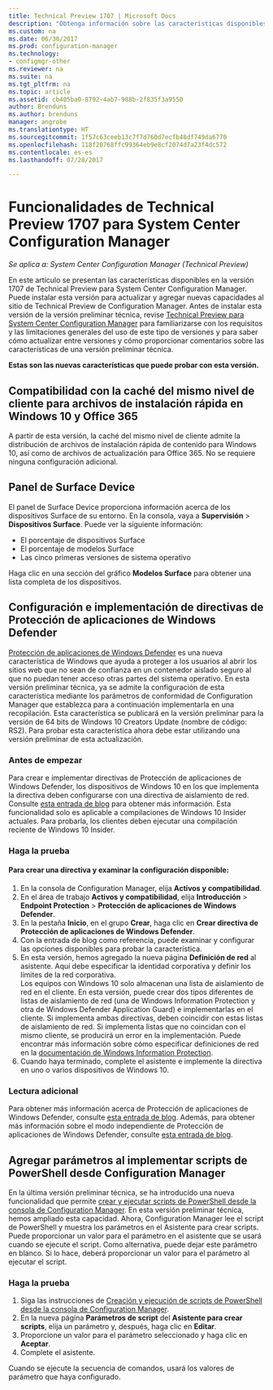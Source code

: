 ```yaml
---
title: Technical Preview 1707 | Microsoft Docs
description: "Obtenga información sobre las características disponibles en la versión 1707 de Technical Preview para System Center Configuration Manager."
ms.custom: na
ms.date: 06/30/2017
ms.prod: configuration-manager
ms.technology:
- configmgr-other
ms.reviewer: na
ms.suite: na
ms.tgt_pltfrm: na
ms.topic: article
ms.assetid: cb405ba0-8792-4ab7-988b-2f835f3a9550
author: Brenduns
ms.author: brenduns
manager: angrobe
ms.translationtype: HT
ms.sourcegitcommit: 1f57c63ceeb13c7f7d760d7ecfb48df749da6770
ms.openlocfilehash: 118f20768ffc99364eb9e8cf2074d7a23f4dc572
ms.contentlocale: es-es
ms.lasthandoff: 07/28/2017

---
```

# <a name="capabilities-in-technical-preview-1707-for-system-center-configuration-manager"></a>Funcionalidades de Technical Preview 1707 para System Center Configuration Manager

*Se aplica a: System Center Configuration Manager (Technical Preview)*

En este artículo se presentan las características disponibles en la versión 1707 de Technical Preview para System Center Configuration Manager. Puede instalar esta versión para actualizar y agregar nuevas capacidades al sitio de Technical Preview de Configuration Manager. Antes de instalar esta versión de la versión preliminar técnica, revise [Technical Preview para System Center Configuration Manager](../../core/get-started/technical-preview.md) para familiarizarse con los requisitos y las limitaciones generales del uso de este tipo de versiones y para saber cómo actualizar entre versiones y cómo proporcionar comentarios sobre las características de una versión preliminar técnica.     


<!--  Known Issues Template   
**Known Issues in this Technical Preview:**
-   **Issue Name**. Details
    Workaround details.
-->

**Estas son las nuevas características que puede probar con esta versión.**  

<!--  Rough Section Template
##  FEATURE

### Procedure 1
### Try it out!  
 Try to complete the following tasks and then send us **Feedback** from the **Home** tab of the Ribbon to let us know how it worked:
 -  Task 1
 -  Task 2              
-->

## <a name="client-peer-cache-support-for-express-installation-files-for-windows-10-and-office-365"></a>Compatibilidad con la caché del mismo nivel de cliente para archivos de instalación rápida en Windows 10 y Office 365
<!-- 1352486 -->
A partir de esta versión, la caché del mismo nivel de cliente admite la distribución de archivos de instalación rápida de contenido para Windows 10, así como de archivos de actualización para Office 365. No se requiere ninguna configuración adicional.

## <a name="surface-device-dashboard"></a>Panel de Surface Device
<!--1355788-->
El panel de Surface Device proporciona información acerca de los dispositivos Surface de su entorno. En la consola, vaya a **Supervisión**  >  **Dispositivos Surface**. Puede ver la siguiente información:
- El porcentaje de dispositivos Surface
- El porcentaje de modelos Surface
- Las cinco primeras versiones de sistema operativo

Haga clic en una sección del gráfico **Modelos Surface** para obtener una lista completa de los dispositivos.  

## <a name="configure-and-deploy-windows-defender-application-guard-policies"></a>Configuración e implementación de directivas de Protección de aplicaciones de Windows Defender
<!-- 1351960 -->

[Protección de aplicaciones de Windows Defender](https://blogs.windows.com/msedgedev/2016/09/27/application-guard-microsoft-edge/#XLxEbcpkuKcFebrw.97) es una nueva característica de Windows que ayuda a proteger a los usuarios al abrir los sitios web que no sean de confianza en un contenedor aislado seguro al que no puedan tener acceso otras partes del sistema operativo. En esta versión preliminar técnica, ya se admite la configuración de esta característica mediante los parámetros de conformidad de Configuration Manager que establezca para a continuación implementarla en una recopilación. Esta característica se publicará en la versión preliminar para la versión de 64 bits de Windows 10 Creators Update (nombre de código: RS2). Para probar esta característica ahora debe estar utilizando una versión preliminar de esta actualización.

### <a name="before-you-start"></a>Antes de empezar

Para crear e implementar directivas de Protección de aplicaciones de Windows Defender, los dispositivos de Windows 10 en los que implementa la directiva deben configurarse con una directiva de aislamiento de red. Consulte [esta entrada de blog](https://blogs.windows.com/msedgedev/2016/09/27/application-guard-microsoft-edge/#BmJGKPfSjHHzsMmI.97) para obtener más información. Esta funcionalidad solo es aplicable a compilaciones de Windows 10 Insider actuales. Para probarla, los clientes deben ejecutar una compilación reciente de Windows 10 Insider.

### <a name="try-it-out"></a>Haga la prueba

#### <a name="to-create-a-policy-and-to-browse-the-available-settings"></a>Para crear una directiva y examinar la configuración disponible:

1. En la consola de Configuration Manager, elija **Activos y compatibilidad**.
2. En el área de trabajo **Activos y compatibilidad**, elija **Introducción** > **Endpoint Protection** > **Protección de aplicaciones de Windows Defender**.
3. En la pestaña **Inicio**, en el grupo **Crear**, haga clic en **Crear directiva de Protección de aplicaciones de Windows Defender**.
4. Con la entrada de blog como referencia, puede examinar y configurar las opciones disponibles para probar la característica.
5. En esta versión, hemos agregado la nueva página **Definición de red** al asistente. Aquí debe especificar la identidad corporativa y definir los límites de la red corporativa.<br>Los equipos con Windows 10 solo almacenan una lista de aislamiento de red en el cliente. En esta versión, puede crear dos tipos diferentes de listas de aislamiento de red (una de Windows Information Protection y otra de Windows Defender Application Guard) e implementarlas en el cliente. Si implementa ambas directivas, deben coincidir con estas listas de aislamiento de red. Si implementa listas que no coincidan con el mismo cliente, se producirá un error en la implementación.
Puede encontrar más información sobre cómo especificar definiciones de red en la [documentación de Windows Information Protection](https://docs.microsoft.com/windows/threat-protection/windows-information-protection/create-wip-policy-using-sccm).
6. Cuando haya terminado, complete el asistente e implemente la directiva en uno o varios dispositivos de Windows 10.

### <a name="further-reading"></a>Lectura adicional
Para obtener más información acerca de Protección de aplicaciones de Windows Defender, consulte [esta entrada de blog](https://blogs.windows.com/msedgedev/2016/09/27/application-guard-microsoft-edge/#BmJGKPfSjHHzsMmI.97). Además, para obtener más información sobre el modo independiente de Protección de aplicaciones de Windows Defender, consulte [esta entrada de blog](https://techcommunity.microsoft.com/t5/Windows-Insider-Program/Windows-Defender-Application-Guard-Standalone-mode/td-p/66903).

## <a name="add-parameters-when-you-deploy-powershell-scripts-from-configuration-manager"></a>Agregar parámetros al implementar scripts de PowerShell desde Configuration Manager

<!-- 1236459 --->

En la última versión preliminar técnica, se ha introducido una nueva funcionalidad que permite [crear y ejecutar scripts de PowerShell desde la consola de Configuration Manager]( /core/get-started/capabilities-in-technical-preview-1706#create-and-run-powershell-scripts-from-the-configuration-manager-console).
En esta versión preliminar técnica, hemos ampliado esta capacidad. Ahora, Configuration Manager lee el script de PowerShell y muestra los parámetros en el Asistente para crear scripts. Puede proporcionar un valor para el parámetro en el asistente que se usará cuando se ejecute el script. Como alternativa, puede dejar este parámetro en blanco. Si lo hace, deberá proporcionar un valor para el parámetro al ejecutar el script.

### <a name="try-it-out"></a>Haga la prueba

1. Siga las instrucciones de [Creación y ejecución de scripts de PowerShell desde la consola de Configuration Manager]( /core/get-started/capabilities-in-technical-preview-1706#create-and-run-powershell-scripts-from-the-configuration-manager-console).
2. En la nueva página **Parámetros de script** del **Asistente para crear scripts**, elija un parámetro y, después, haga clic en **Editar**.
3. Proporcione un valor para el parámetro seleccionado y haga clic en **Aceptar**.
4. Complete el asistente.

Cuando se ejecute la secuencia de comandos, usará los valores de parámetro que haya configurado.

